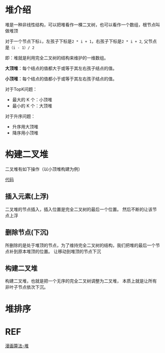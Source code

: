 # 堆介绍
堆是一种非线性结构，可以把堆看作一棵二叉树，也可以看作一个数组，根节点叫做堆顶

对于一个节点下标`i`，左孩子下标是`2 * i + 1`，右孩子下标是`2 * i + 2`, 
父节点是`（i - 1）/ 2`

即：堆就是利用完全二叉树的结构来维护的一维数组。

**大顶堆**：每个结点的值都大于或等于其左右孩子结点的值。

**小顶堆**：每个结点的值都小于或等于其左右孩子结点的值。

对于TopK问题：
* 最大的 K 个：小顶堆
* 最小的 K 个：大顶堆

对于升序问题：
* 升序用大顶堆
* 降序用小顶堆

# 构建二叉堆
二叉堆有如下操作（以小顶堆构建为例）

[代码](../../../../../../basicTech/src/main/java/com/java/study/algorithm/sort/HeapSort.java)
## 插入元素(上浮)
二叉堆的节点插入，插入位置是完全二叉树的最后一个位置。
然后不断的让该节点上浮

## 删除节点(下沉)
所删除的是处于堆顶的节点，为了维持完全二叉树的结构，我们把堆的最后一个节点补到原本堆顶的位置。
让移动到堆顶的节点下沉

## 构建二叉堆
构建二叉堆，也就是把一个无序的完全二叉树调整为二叉堆，
本质上就是让所有非叶子节点依次下沉。

# 堆排序


# REF
[漫画算法-堆](https://mp.weixin.qq.com/s?__biz=MzIxMjE5MTE1Nw==&mid=2653195207&idx=2&sn=12689c6c1a92e7ec3cce4d423019ec2a&chksm=8c99f91dbbee700b8e760d06b27582037ab0713295dacf2b5a7a7f954c0032fe860aa0bf8b74&scene=21#wechat_redirect)


